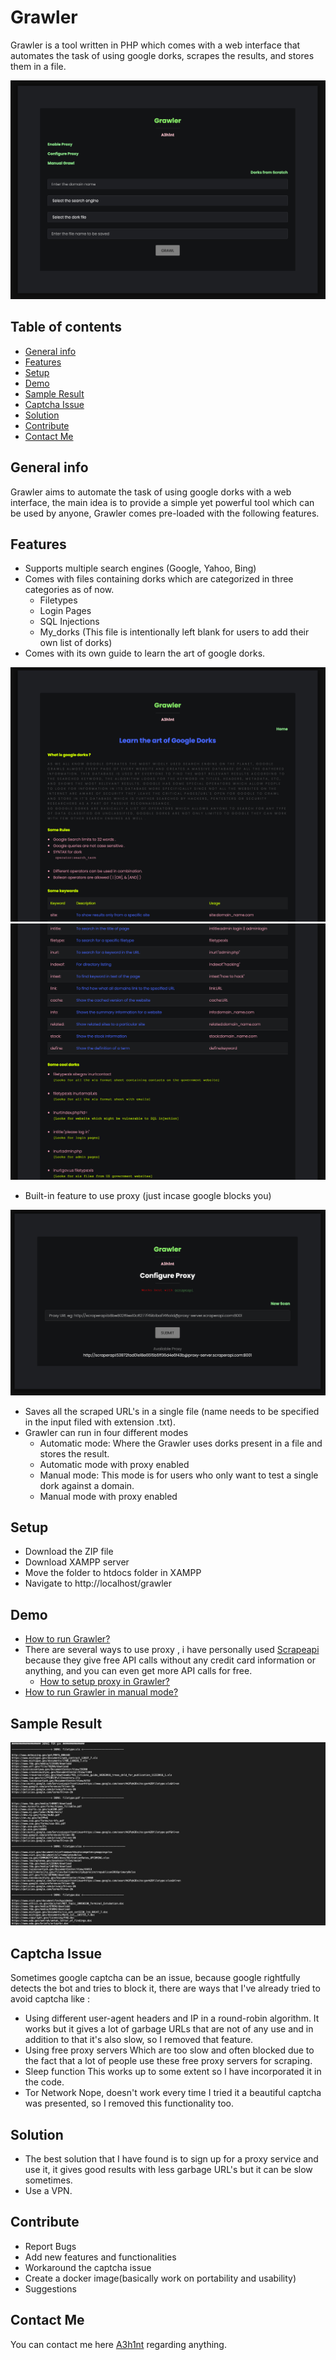 # Grawler
Grawler is a tool written in PHP which comes with a web interface that automates the task of using google dorks, scrapes the results, and stores them in a file.

![Algorithm schema](images/grawler1.png)

## Table of contents
* [General info](#general-info)
* [Features](#features)
* [Setup](#setup)
* [Demo](#demo)
* [Sample Result](#sample-result)
* [Captcha Issue](#Captcha-issue)
* [Solution](#Solution)
* [Contribute](#contribute)
* [Contact Me](#Contact-me)

## General info 
Grawler aims to automate the task of using google dorks with a web interface, the main idea is to provide a simple yet powerful tool which can be used by anyone, Grawler comes pre-loaded with the following features.
	
## Features
* Supports multiple search engines (Google, Yahoo, Bing)
* Comes with files containing dorks which are categorized in three categories as of now.
	* Filetypes
	* Login Pages
	* SQL Injections
	* My_dorks (This file is intentionally left blank for users to add their own list of dorks)
* Comes with its own guide to learn the art of google dorks.

![Algorithm schema](images/grawler2.png)
![Algorithm schema](images/grawler3.png)

* Built-in feature to use proxy (just incase google blocks you)

![Algorithm schema](images/grawler4.png)

* Saves all the scraped URL's in a single file (name needs to be specified in the input filed with extension .txt).
* Grawler can run in four different modes 
	* Automatic mode: Where the Grawler uses dorks present in a file and stores the result.
	* Automatic mode with proxy enabled
	* Manual mode: This mode is for users who only want to test a single dork against a domain.
	* Manual mode with proxy enabled 


## Setup
* Download the ZIP file
* Download XAMPP server
* Move the folder to htdocs folder in XAMPP
* Navigate to http://localhost/grawler 

## Demo
* [How to run Grawler?](https://youtu.be/17f82HCjEPQ)
* There are several ways to use proxy , i have personally used [Scrapeapi](https://www.googleadservices.com/pagead/aclk?sa=L&ai=CxFednC3cX__nFZKAyAOYypCQBv2hl45g5ayIi6YJ2_DCne4NCAAQASC5VCgCYOWa6YPgDqABhf3l_ALIAQHIA9ggqgRLT9AJZni2lVPYQ4BuUjGAlL0mdFFpk1LhyJLZV3e6MZ5e24eduMdgpzLrAfjsK5SkPiM-HZlWrCOvg0SoO03szjdiKxi-qmQxiHwqwAT919OSygGABZBOoAZRgAfjgpqDAYgHAZAHAagHpr4bqAfw2RuoB_LZG6gH89EbqAfu0huoB8rcG7AIAdIIBRACIIQBmgkbaHR0cHM6Ly93d3cuc2NyYXBlcmFwaS5jb20vsQkSxVcm5sQvbbkJEsVXJubEL234CQGYCwGqDAIIAbgMAYgUAw&ae=2&ved=2ahUKEwil6dW31tbtAhVmgtgFHSObAWIQ0Qx6BAgIEAE&dct=1&dblrd=1&sival=AF15MEA-raP21ZHDY_iwHCyJAfS_Qx5PfncSr8fDJLagF6iFE3veo3RLKzEWMeXgg_Go1snwcjfIexZCfbZvFtR128lUHZs01OEFIuLtNZeHWxucoaY2FoMdG1NYDtqF2P0HT4UWmx0Xx6MB7aW2v3Xr30wAvNjAMg&sig=AOD64_3BCrWb701eDmLA0IbNNW2bpWi95A&adurl=https://www.scraperapi.com/%3Futm_source%3Dgoogle%26utm_medium%3Dcpc%26utm_campaign%3Ds_branded%26utm_term%3Dscraperapi) because they give free API calls without any credit card information or anything, and you can even get more API calls for free.
	* [How to setup proxy in Grawler?](https://youtu.be/appnamqU2N4)
* [How to run Grawler in manual mode?](https://youtu.be/K8Ela10aYGw)

## Sample Result
![Algorithm schema](images/grawler6.png)


## Captcha Issue
Sometimes google captcha can be an issue, because google rightfully detects the bot and tries to block it, there are ways that I've already tried to avoid captcha like :
* Using different user-agent headers and IP in a round-robin algorithm.
	It works but it gives a lot of garbage URLs that are not of any use and in addition to that it's also slow, so I removed that feature.
* Using free proxy servers 
	Which are too slow and often blocked due to the fact that a lot of people use these free proxy servers for scraping.
* Sleep function
	This works up to some extent so I have incorporated it in the code.
* Tor Network
	Nope, doesn't work every time I tried it a beautiful captcha was presented, so I removed this functionality too.
## Solution
* The best solution that I have found is to sign up for a proxy service and use it, it gives good results with less garbage URL's but it can be slow sometimes.
* Use a VPN.

## Contribute
* Report Bugs
* Add new features and functionalities 
* Workaround the captcha issue
* Create a docker image(basically work on portability and usability)
* Suggestions 


## Contact Me
You can contact me here [A3h1nt](https://twitter.com/A3h1nt) regarding anything.
